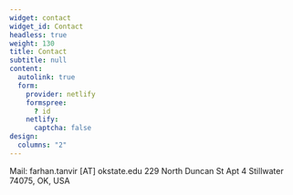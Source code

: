```yaml
---
widget: contact
widget_id: Contact
headless: true
weight: 130
title: Contact
subtitle: null
content:
  autolink: true
  form:
    provider: netlify
    formspree:
      ? id
    netlify:
      captcha: false
design:
  columns: "2"
---
```

Mail: farhan.tanvir \[AT] okstate.edu
229 North Duncan St Apt 4
Stillwater 74075, OK, USA